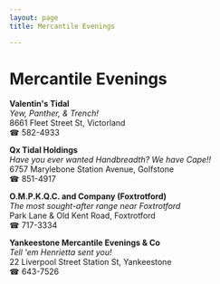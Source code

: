 ```yaml
---
layout: page 
title: Mercantile Evenings

---
```



# Mercantile Evenings


 **Valentin's Tidal**  
_Yew, Panther, & Trench!_  
8661 Fleet Street St, Victorland  
☎ 582-4933

**Qx Tidal Holdings**  
_Have you ever wanted Handbreadth? We have Cape!!_  
6757 Marylebone Station Avenue, Golfstone  
☎ 851-4917

**O.M.P.K.Q.C. and Company (Foxtrotford)**  
_The most sought-after range near Foxtrotford_  
Park Lane & Old Kent Road, Foxtrotford  
☎ 717-3334

**Yankeestone Mercantile Evenings & Co**  
_Tell 'em Henrietta sent you!_  
22 Liverpool Street Station St, Yankeestone  
☎ 643-7526

